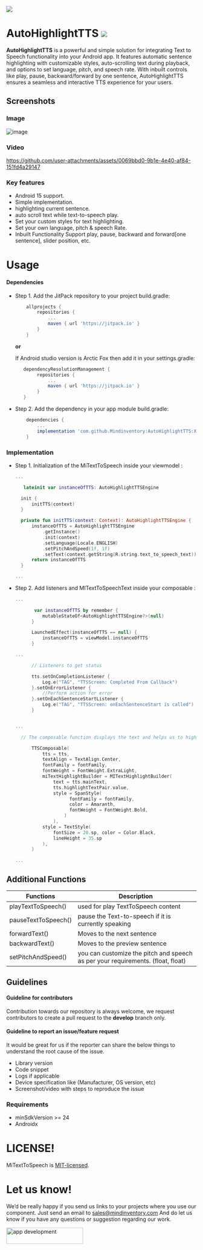 <a href="https://www.mindinventory.com/?utm_source=gthb&utm_medium=repo&utm_campaign=lassi"><img src="https://github.com/Sammindinventory/MindInventory/blob/main/Banner.png"></a>

# AutoHighlightTTS [![](https://jitpack.io/v/Mindinventory/AutoHighlightTTS.svg)](https://jitpack.io/#Mindinventory/AutoHighlightTTS)
**AutoHighlightTTS** is a powerful and simple solution for integrating Text to Speech functionality into your Android app. It features automatic sentence highlighting with customizable styles, auto-scrolling text during playback, and options to set language, pitch, and speech rate. With inbuilt controls like play, pause, backward/forward by one sentence, AutoHighlightTTS ensures a seamless and interactive TTS experience for your users.
## Screenshots


### Image
![image](/media/img.png)

### Video


https://github.com/user-attachments/assets/0069bbd0-9b1e-4e40-af84-151fd4a29147



### Key features 


* Android 15 support.
* Simple implementation.
* highlighting current sentence.
* auto scroll text while text-to-speech play.
* Set your custom styles for text highlighting.
* Set your own language, pitch & speech Rate.
* Inbuilt Functionality Support play, pause, backward and forward[one sentence], slider position, etc.

# Usage

#### Dependencies

* Step 1. Add the JitPack repository to your project build.gradle:

    ```groovy
	    allprojects {
		    repositories {
			    ...
			    maven { url 'https://jitpack.io' }
		    }
	    }
    ``` 

    **or**
    
    If Android studio version is Arctic Fox then add it in your settings.gradle:

    ```groovy
	   dependencyResolutionManagement {
    		repositories {
        		...
        		maven { url 'https://jitpack.io' }
    		}
	   }
    ``` 
    
* Step 2. Add the dependency in your app module build.gradle:
    
    ```groovy
        dependencies {
            ...
            implementation 'com.github.Mindinventory:AutoHighlightTTS:X.X.X'
        }
    ``` 

### Implementation   

* Step 1. Initialization of the MiTextToSpeech inside your viewmodel :
    
  ```kotlin
  ...

     lateinit var instanceOfTTS: AutoHighlightTTSEngine

    init {
        initTTS(context)
    }

    private fun initTTS(context: Context): AutoHighlightTTSEngine {
        instanceOfTTS = AutoHighlightTTSEngine
            .getInstance()
            .init(context)
            .setLanguage(Locale.ENGLISH)
            .setPitchAndSpeed(1f, 1f)
            .setText(context.getString(R.string.text_to_speech_text))
        return instanceOfTTS
    }

  ... 
  ```

* Step 2. Add listeners and MITextToSpeechText inside your composable :
    
  ```kotlin
  ...
    
         var instanceOfTTS by remember {
            mutableStateOf<AutoHighlightTTSEngine?>(null)
        }

        LaunchedEffect(instanceOfTTS == null) {
            instanceOfTTS = viewModel.instanceOfTTS
        }
  
  ...

        // Listeners to get status

        tts.setOnCompletionListener {
            Log.e("TAG", "TTSScreen: Completed From Callback")
        }.setOnErrorListener {
            //Perform action for error
        }.setOnEachSentenceStartListener {
            Log.e("TAG", "TTSScreen: onEachSentenceStart is called")
        }


  ...

    // The composable function displays the text and helps us to highlight the currently spoken sentence.

        TTSComposable(
            tts = tts,
            textAlign = TextAlign.Center,
            fontFamily = fontFamily,
            fontWeight = FontWeight.ExtraLight,
            miTextHighlightBuilder = MITextHighlightBuilder(
                text = tts.mainText,
                tts.highlightTextPair.value,
                style = SpanStyle(
                      fontFamily = fontFamily,
                      color = Amaranth,
                      fontWeight = FontWeight.Bold,
                    )
                ),
            style = TextStyle(
                fontSize = 20.sp, color = Color.Black,
                lineHeight = 35.sp
            ),
        )

  ...

  ```


  
## Additional Functions

| Functions              | Description                                                                        |
|-------------------------|------------------------------------------------------------------------------------|
| playTextToSpeech()      |  used for play TextToSpeech content                                                  |
| pauseTextToSpeech() | pause the Text-to-speech if it is currently speaking                                           |
| forwardText()         | Moves to the next sentence                                         |
| backwardText()        | Moves to the preview sentence                                                         |
| setPitchAndSpeed()       | you can customize the pitch and speech as per your requirements. (float, float) |

## Guidelines

#### Guideline for contributors
Contribution towards our repository is always welcome, we request contributors to create a pull request to the **develop** branch only.  

#### Guideline to report an issue/feature request
It would be great for us if the reporter can share the below things to understand the root cause of the issue.

* Library version
* Code snippet
* Logs if applicable
* Device specification like (Manufacturer, OS version, etc)
* Screenshot/video with steps to reproduce the issue

### Requirements

* minSdkVersion >= 24
* Androidx

# LICENSE!

MiTextToSpeech is [MIT-licensed](/LICENSE).

# Let us know!
We’d be really happy if you send us links to your projects where you use our component. Just send an email to sales@mindinventory.com And do let us know if you have any questions or suggestion regarding our work.

<a href="https://www.mindinventory.com/contact-us.php?utm_source=gthb&utm_medium=repo&utm_campaign=mitexttospeech">
<img src="https://github.com/Sammindinventory/MindInventory/blob/main/hirebutton.png" width="203" height="43"  alt="app development">
</a>
